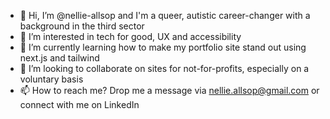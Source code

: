 - 👋 Hi, I’m @nellie-allsop and I'm a queer, autistic career-changer with a background in the third sector
- 👀 I’m interested in tech for good, UX and accessibility
- 🌱 I’m currently learning how to make my portfolio site stand out using next.js and tailwind
- 💞️ I’m looking to collaborate on sites for not-for-profits, especially on a voluntary basis
- 📫 How to reach me? Drop me a message via nellie.allsop@gmail.com or connect with me on LinkedIn
